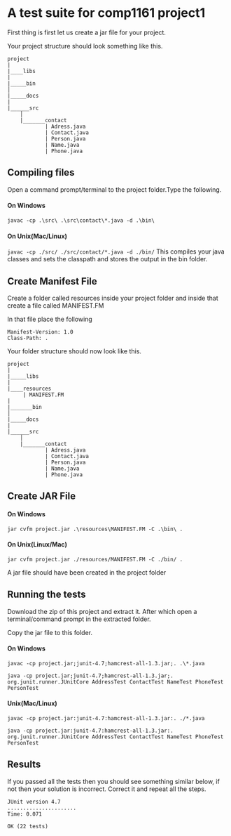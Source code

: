 # A test suite for comp1161 project1


First thing is first let us create a jar file for your project.

Your project structure should look something like this.

```
project
|
|____libs
|
|_____bin
│
|_____docs
|
|______src
    │
    |_______contact
            | Adress.java
            | Contact.java
            | Person.java
            | Name.java
            | Phone.java
```

## Compiling files
Open a command prompt/terminal to the project folder.Type the following.

#### On Windows
``` javac -cp .\src\ .\src\contact\*.java -d .\bin\ ```

#### On Unix(Mac/Linux)
``` javac -cp ./src/ ./src/contact/*.java -d ./bin/ ```
This compiles your java classes and sets the classpath and stores the output in the bin folder.

## Create Manifest File
Create a folder called resources inside your project folder and inside that create a file called MANIFEST.FM

In that file place the following
```
Manifest-Version: 1.0
Class-Path: .

```
Your folder structure should now look like this.

```
project
|
|_____libs
|
|____resources
     | MANIFEST.FM
|
|_______bin
│
|_____docs
|
|______src
    │
    |_______contact
            | Adress.java
            | Contact.java
            | Person.java
            | Name.java
            | Phone.java
```

## Create JAR File

#### On Windows

``` jar cvfm project.jar .\resources\MANIFEST.FM -C .\bin\ . ```

#### On Unix(Linux/Mac)
``` jar cvfm project.jar ./resources/MANIFEST.FM -C ./bin/ . ```

A jar file should have been created in the project folder


## Running the tests

Download the zip of this project and extract it. After which open a terminal/command prompt in the extracted folder.

Copy the jar file to this folder.

#### On Windows

```
javac -cp project.jar;junit-4.7;hamcrest-all-1.3.jar;. .\*.java 
```
```
java -cp project.jar;junit-4.7;hamcrest-all-1.3.jar;. org.junit.runner.JUnitCore AddressTest ContactTest NameTest PhoneTest PersonTest
```

#### Unix(Mac/Linux)
```
javac -cp project.jar:junit-4.7:hamcrest-all-1.3.jar:. ./*.java 
```
```
java -cp project.jar:junit-4.7:hamcrest-all-1.3.jar:. org.junit.runner.JUnitCore AddressTest ContactTest NameTest PhoneTest PersonTest
```

## Results

If you passed all the tests then you should see something similar below, if not then your solution is incorrect. Correct it and repeat all the steps.
``` 
JUnit version 4.7
......................
Time: 0.071

OK (22 tests)
```


